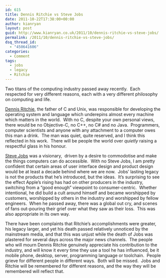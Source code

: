 ```yaml
---
id: 615
title: Dennis Ritchie vs Steve Jobs
date: 2011-10-22T17:38:00+00:00
author: kianryan
layout: post
guid: http://www.kianryan.co.uk/2011/10/dennis-ritchie-vs-steve-jobs/
permalink: /2011/10/dennis-ritchie-vs-steve-jobs/
dsq_thread_id:
  - "450641606"
categories:
  - Comment
tags:
  - jobs
  - legacy
  - Ritchie
---
```

Two titans of the computing industry passed away recently.  Each respected for very different reasons, each with a very different philosophy on computing and life.

[Dennis Ritchie](http://en.wikipedia.org/wiki/Dennis_Ritchie), the father of C and Unix, was responsible for developing the operating system and language which underepins almost every machine which matters in the world.  With no C, despite your own personal views, there would be no Objective-C, no C++, no C# and no Java.  Programmers, computer scientists and anyone with any attachment to a computer owes this man a drink.  The man was quiet, quite reserved, and I think this reflected in his work.  There will be people the world over _quietly_ raising a respectful glass in his honour.

[Steve Jobs](http://en.wikipedia.org/wiki/Steve_Jobs) was a visionary,  driven by a desire to commodotise and make the things computers can do accessible.  With no Steve Jobs, I am pretty confident that certain areas of user interface design and product design would be at least a decade behind where we are now.  Jobs&#8217; lasting legacy is not the products that he&#8217;s introduced, but the ideas.  It&#8217;s surprising to see the effect Apple&#8217;s rising has had on other producers in the industry, switching from a &#8220;good enough&#8221; viewpoint to consumer-centric.  Whether intentional, he did build a cult around himself and became worshipped by customers, worshipped by others in the industry and worshipped by fellow engineers.  When he passed away, there was a global out cry, and scenes of fans out-pouring their grief over what they saw as their loss.  This was also appropriate in its own way.

There have been complaints that Ritchie&#8217;s accomplishments were greater, his legacy larger, and yet his death passed relatively unnoticed by the mainstream media, and that this was unjust while the death of Jobs was plastered for several days across the major news channels.  The people who will mourn Dennis Ritchie genuinely appreciate his contribution to the industry, and will know it every time they use a tool he has influenced, be it mobile phone, desktop, server, programming language or toolchain.  People grieve for different people in different ways.  Both will be missed.  Jobs and Ritchie will be remembered for different reasons, and the way they will be remembered will reflect that.